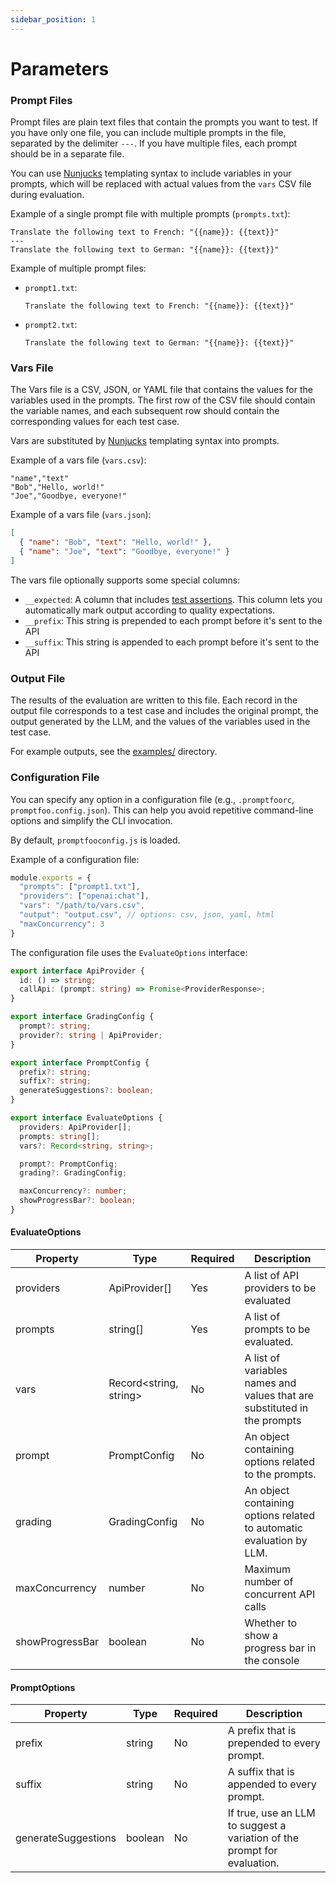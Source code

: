 ```yaml
---
sidebar_position: 1
---
```


# Parameters

### Prompt Files

Prompt files are plain text files that contain the prompts you want to test. If you have only one file, you can include multiple prompts in the file, separated by the delimiter `---`. If you have multiple files, each prompt should be in a separate file.

You can use [Nunjucks](https://mozilla.github.io/nunjucks/) templating syntax to include variables in your prompts, which will be replaced with actual values from the `vars` CSV file during evaluation.

Example of a single prompt file with multiple prompts (`prompts.txt`):

```
Translate the following text to French: "{{name}}: {{text}}"
---
Translate the following text to German: "{{name}}: {{text}}"
```

Example of multiple prompt files:

- `prompt1.txt`:

  ```
  Translate the following text to French: "{{name}}: {{text}}"
  ```

- `prompt2.txt`:

  ```
  Translate the following text to German: "{{name}}: {{text}}"
  ```

### Vars File

The Vars file is a CSV, JSON, or YAML file that contains the values for the variables used in the prompts. The first row of the CSV file should contain the variable names, and each subsequent row should contain the corresponding values for each test case.

Vars are substituted by [Nunjucks](https://mozilla.github.io/nunjucks/) templating syntax into prompts.

Example of a vars file (`vars.csv`):

```
"name","text"
"Bob","Hello, world!"
"Joe","Goodbye, everyone!"
```

Example of a vars file (`vars.json`):

```json
[
  { "name": "Bob", "text": "Hello, world!" },
  { "name": "Joe", "text": "Goodbye, everyone!" }
]
```

The vars file optionally supports some special columns:

- `__expected`: A column that includes [test assertions](/docs/configuration/expected-outputs).  This column lets you automatically mark output according to quality expectations.
- `__prefix`: This string is prepended to each prompt before it's sent to the API
- `__suffix`: This string is appended to each prompt before it's sent to the API

### Output File

The results of the evaluation are written to this file. Each record in the output file corresponds to a test case and includes the original prompt, the output generated by the LLM, and the values of the variables used in the test case.

For example outputs, see the [examples/](https://github.com/typpo/promptfoo/tree/main/examples) directory.

### Configuration File

You can specify any option in a configuration file (e.g., `.promptfoorc`, `promptfoo.config.json`). This can help you avoid repetitive command-line options and simplify the CLI invocation.

By default, `promptfooconfig.js` is loaded.

Example of a configuration file:

```js
module.exports = {
  "prompts": ["prompt1.txt"],
  "providers": ["openai:chat"],
  "vars": "/path/to/vars.csv",
  "output": "output.csv", // options: csv, json, yaml, html
  "maxConcurrency": 3
}
```

The configuration file uses the `EvaluateOptions` interface:

```typescript
export interface ApiProvider {
  id: () => string;
  callApi: (prompt: string) => Promise<ProviderResponse>;
}

export interface GradingConfig {
  prompt?: string;
  provider?: string | ApiProvider;
}

export interface PromptConfig {
  prefix?: string;
  suffix?: string;
  generateSuggestions?: boolean;
}

export interface EvaluateOptions {
  providers: ApiProvider[];
  prompts: string[];
  vars?: Record<string, string>;

  prompt?: PromptConfig;
  grading?: GradingConfig;

  maxConcurrency?: number;
  showProgressBar?: boolean;
}
```

#### EvaluateOptions

| Property         | Type               | Required | Description                                                                                     |
|------------------|--------------------|----------|-------------------------------------------------------------------------------------------------|
| providers        | ApiProvider[]      | Yes      | A list of API providers to be evaluated
| prompts          | string[]           | Yes      | A list of prompts to be evaluated.                                                            |
| vars             | Record<string, string>       | No       | A list of variables names and values that are substituted in the prompts |
| prompt | PromptConfig | No       | An object containing options related to the prompts.  |
| grading          | GradingConfig      | No       | An object containing options related to automatic evaluation by LLM.                                      |
| maxConcurrency   | number             | No       | Maximum number of concurrent API calls |
| showProgressBar  | boolean            | No       | Whether to show a progress bar in the console |

#### PromptOptions

| Property           | Type    | Required | Description                                         |
|--------------------|---------|----------|-----------------------------------------------------|
| prefix             | string  | No       | A prefix that is prepended to every prompt.           |
| suffix             | string  | No       | A suffix that is appended to every prompt.            |
| generateSuggestions| boolean | No       | If true, use an LLM to suggest a variation of the prompt for evaluation. |
